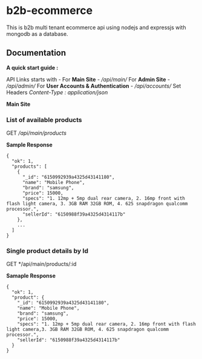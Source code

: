 # b2b-ecommerce
This is b2b multi tenant ecommerce api using nodejs and expressjs with mongodb as a database.

## Documentation
**A quick start guide :**

API Links starts with -
For **Main Site** - */api/main/*
For **Admin Site** - */api/admin/*
For **User Accounts & Authentication** - */api/accounts/*
Set Headers *Content-Type : application/json*

**Main Site**

### List of available products

GET */api/main/products*

**Sample Response**

```
{
  "ok": 1,
  "products": [
    {
      "_id": "6150992939a4325d43141180",
      "name": "Mobile Phone",
      "brand": "samsung",
      "price": 15000,
      "specs": "1. 12mp + 5mp dual rear camera, 2. 16mp front with flash light camera, 3. 3GB RAM 32GB ROM, 4. 625 snapdragon qualcomm processor.",
      "sellerId": "6150988f39a4325d4314117b"
    },
    ...
  ]
}
```

### Single product details by Id

GET */api/main/products/:id

**Samaple Response**

```
{
  "ok": 1,
  "product": {
    "_id": "6150992939a4325d43141180",
    "name": "Mobile Phone",
    "brand": "samsung",
    "price": 15000,
    "specs": "1. 12mp + 5mp dual rear camera, 2. 16mp front with flash light camera,3. 3GB RAM 32GB ROM, 4. 625 snapdragon qualcomm processor.",
    "sellerId": "6150988f39a4325d4314117b"
  }
}
```

